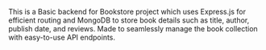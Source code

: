 This is a Basic backend for  Bookstore project which uses Express.js for efficient routing and MongoDB to store book details such as title, author, publish date, and reviews.
Made to seamlessly manage the book collection with easy-to-use API endpoints.

